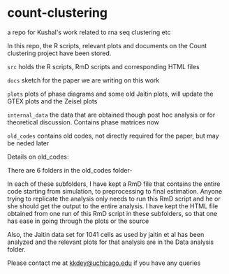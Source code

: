 # count-clustering
a repo for Kushal's work related to rna seq clustering etc


In this repo, the R scripts, relevant plots and documents on the Count clustering project have been stored.

`src` holds the R scripts, RmD scripts and corresponding HTML files

`docs` sketch for the paper we are writing on this work

`plots` plots of phase diagrams and some old Jaitin plots, will update the GTEX plots and the Zeisel plots

`internal_data` the data that are obtained though post hoc analysis or for theoretical discussion. Contains phase matrices now

`old_codes`  contains old codes, not directly required for the paper, but may be neded later

Details on old_codes:


There are 6 folders in the old_codes folder-

In each of these subfolders, I have kept a RmD file that contains the entire code starting from simulation, to 
preprocessing to final estimation. Anyone trying to replicate the analysis only needs to run this RmD script and he or she 
should get the output to the entire analysis. I have kept the HTML file obtained from one run of this RmD script in these
subfolders, so that one has ease in going through the plots or the source

Also, the Jaitin data set for 1041 cells as used by jaitin et al has been analyzed and the relevant plots for that analysis
are in the Data analysis folder.

Please contact me at kkdey@uchicago.edu if you have any queries


